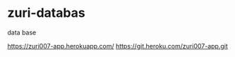# zuri-databas
data  base

https://zuri007-app.herokuapp.com/
https://git.heroku.com/zuri007-app.git
